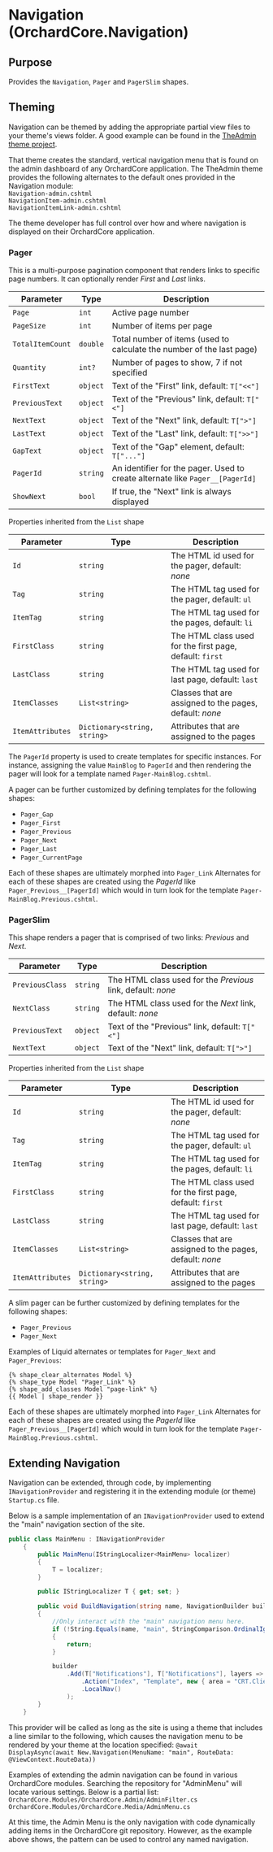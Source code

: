 # Navigation (OrchardCore.Navigation)

## Purpose

Provides the `Navigation`, `Pager` and `PagerSlim` shapes.

## Theming

Navigation can be themed by adding the appropriate partial view files to your theme's views folder.
A good example can be found in the [TheAdmin theme project](https://github.com/OrchardCMS/OrchardCore/tree/dev/src/OrchardCore.Themes/TheAdmin).

That theme creates the standard, vertical navigation menu that is found on the admin dashboard of any OrchardCore application.
The TheAdmin theme provides the following alternates to the default ones provided in the Navigation module:  
`Navigation-admin.cshtml`  
`NavigationItem-admin.cshtml`  
`NavigationItemLink-admin.cshtml`  

The theme developer has full control over how and where navigation is displayed on their OrchardCore application.

### Pager

This is a multi-purpose pagination component that renders links to specific page numbers.
It can optionally render _First_ and _Last_ links.

| Parameter | Type | Description |
| --------- | ---- |------------ |
| `Page` | `int` | Active page number |
| `PageSize` | `int` | Number of items per page |
| `TotalItemCount` | `double` | Total number of items (used to calculate the number of the last page) |
| `Quantity` | `int?` | Number of pages to show, 7 if not specified |
| `FirstText` | `object` | Text of the "First" link, default: `T["<<"]` |
| `PreviousText` | `object` | Text of the "Previous" link, default: `T["<"]`
| `NextText` | `object` | Text of the "Next" link, default: `T[">"]` |
| `LastText` | `object` | Text of the "Last" link, default: `T[">>"]` |
| `GapText` | `object` | Text of the "Gap" element, default: `T["..."]` |
| `PagerId` | `string` | An identifier for the pager. Used to create alternate like `Pager__[PagerId]` |
| `ShowNext` | `bool` | If true, the "Next" link is always displayed |

Properties inherited from the `List` shape

| Parameter | Type | Description |
| --------- | ---- |------------ |
| `Id` | `string` | The HTML id used for the pager, default: _none_ |
| `Tag` | `string` | The HTML tag used for the pager, default: `ul` |
| `ItemTag` | `string` | The HTML tag used for the pages, default: `li` |
| `FirstClass` | `string` | The HTML class used for the first page, default: `first` |
| `LastClass` | `string` | The HTML tag used for last page, default: `last` |
| `ItemClasses` | `List<string>` | Classes that are assigned to the pages, default: _none_ |
| `ItemAttributes` | `Dictionary<string, string>` | Attributes that are assigned to the pages |

The `PagerId` property is used to create templates for specific instances. For instance, assigning
the value `MainBlog` to `PagerId` and then rendering the pager will look for a template named 
`Pager-MainBlog.cshtml`.

A pager can be further customized by defining templates for the following shapes:

- `Pager_Gap`
- `Pager_First`
- `Pager_Previous`
- `Pager_Next`
- `Pager_Last`
- `Pager_CurrentPage`

Each of these shapes are ultimately morphed into `Pager_Link`
Alternates for each of these shapes are created using the _PagerId_ like `Pager_Previous__[PagerId]` which
would in turn look for the template `Pager-MainBlog.Previous.cshtml`.

### PagerSlim

This shape renders a pager that is comprised of two links: _Previous_ and _Next_.

| Parameter | Type | Description |
| --------- | ---- |------------ |
| `PreviousClass` | `string` | The HTML class used for the _Previous_ link, default: _none_ |
| `NextClass` | `string` | The HTML class used for the _Next_ link, default: _none_ |
| `PreviousText` | `object` | Text of the "Previous" link, default: `T["<"]`
| `NextText` | `object` | Text of the "Next" link, default: `T[">"]` |

Properties inherited from the `List` shape

| Parameter | Type | Description |
| --------- | ---- |------------ |
| `Id` | `string` | The HTML id used for the pager, default: _none_ |
| `Tag` | `string` | The HTML tag used for the pager, default: `ul` |
| `ItemTag` | `string` | The HTML tag used for the pages, default: `li` |
| `FirstClass` | `string` | The HTML class used for the first page, default: `first` |
| `LastClass` | `string` | The HTML tag used for last page, default: `last` |
| `ItemClasses` | `List<string>` | Classes that are assigned to the pages, default: _none_ |
| `ItemAttributes` | `Dictionary<string, string>` | Attributes that are assigned to the pages |

A slim pager can be further customized by defining templates for the following shapes:

- `Pager_Previous`
- `Pager_Next`

Examples of Liquid alternates or templates for `Pager_Next` and `Pager_Previous`:

```liquid
{% shape_clear_alternates Model %}
{% shape_type Model "Pager_Link" %}
{% shape_add_classes Model "page-link" %}
{{ Model | shape_render }}
```

Each of these shapes are ultimately morphed into `Pager_Link`
Alternates for each of these shapes are created using the _PagerId_ like `Pager_Previous__[PagerId]` which
would in turn look for the template `Pager-MainBlog.Previous.cshtml`.

## Extending Navigation

Navigation can be extended, through code, by implementing `INavigationProvider` and registering it in the extending module (or theme) `Startup.cs` file.

Below is a sample implementation of an `INavigationProvider` used to extend the "main" navigation section of the site.

```csharp
public class MainMenu : INavigationProvider
    {
        public MainMenu(IStringLocalizer<MainMenu> localizer)
        {
            T = localizer;
        }

        public IStringLocalizer T { get; set; }

        public void BuildNavigation(string name, NavigationBuilder builder)
        {
            //Only interact with the "main" navigation menu here.
            if (!String.Equals(name, "main", StringComparison.OrdinalIgnoreCase))
            {
                return;
            }

            builder
                .Add(T["Notifications"], T["Notifications"], layers => layers
                    .Action("Index", "Template", new { area = "CRT.Client.OrchardModules.CommunicationTemplates", groupId = 1 })
                    .LocalNav()
                );
        }
    }
```  

This provider will be called as long as the site is using a theme that includes a line similar to the following, which causes the navigation menu to be rendered by your theme at the location specified:
`@await DisplayAsync(await New.Navigation(MenuName: "main", RouteData: @ViewContext.RouteData))`

Examples of extending the admin navigation can be found in various OrchardCore modules. Searching the repository for "AdminMenu" will locate various settings. Below is a partial list:
`OrchardCore.Modules/OrchardCore.Admin/AdminFilter.cs`
`OrchardCore.Modules/OrchardCore.Media/AdminMenu.cs`

At this time, the Admin Menu is the only navigation with code dynamically adding items in the OrchardCore git repository. However, as the example above shows, the pattern can be used to control any named navigation.
